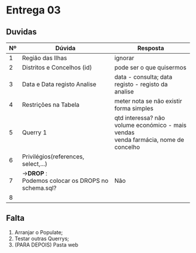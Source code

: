 # Entrega 03

## Duvidas

| Nº   | Dúvida                      | Resposta                                                     |
| ---- | --------------------------- | ------------------------------------------------------------ |
| 1    | Região das Ilhas            | ignorar                                                      |
| 2    | Distritos e Concelhos (id)  | pode ser o que quisermos                                     |
| 3    | Data e Data registo Analise | data - consulta; data registo - registo da analise           |
| 4    | Restrições na Tabela        | meter nota se não existir forma simples                      |
| 5    | Querry 1                    | qtd interessa? não<br /> volume económico -  mais vendas<br />venda farmácia, nome de concelho |
| 6    | Privilégios(references, select,...)  |
| 7    | ->**DROP** :<br/>Podemos colocar os DROPS no schema.sql? | Não |
| 8    |  |  |


## Falta

1. Arranjar o Populate;
2. Testar outras Querrys;
3. (PARA DEPOIS) Pasta web
